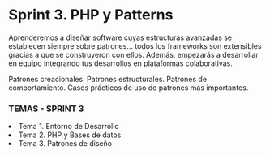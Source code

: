 <h1>Sprint 3. PHP y Patterns</h1>

Aprenderemos a diseñar software cuyas estructuras avanzadas se establecen siempre sobre patrones... todos los frameworks son extensibles gracias a que se construyeron con ellos. Además, empezarás a desarrollar en equipo integrando tus desarrollos en plataformas colaborativas.

Patrones creacionales.
Patrones estructurales.
Patrones de comportamiento.
Casos prácticos de uso de patrones más importantes.


<h3>TEMAS - SPRINT 3</h3>

<li>Tema 1. Entorno de Desarrollo</li>
<li>Tema 2. PHP y Bases de datos</li>
<li>Tema 3. Patrones de diseño</li>
